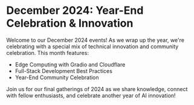 # December 2024: Year-End Celebration & Innovation

Welcome to our December 2024 events! As we wrap up the year, we're celebrating with a special mix of technical innovation and community celebration. This month features:

- Edge Computing with Gradio and Cloudflare
- Full-Stack Development Best Practices
- Year-End Community Celebration

Join us for our final gatherings of 2024 as we share knowledge, connect with fellow enthusiasts, and celebrate another year of AI innovation!
